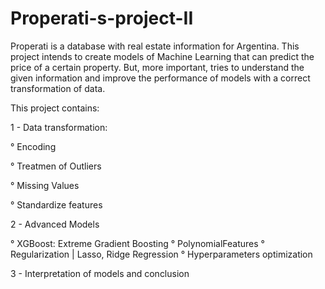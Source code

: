 # Properati-s-project-II

Properati is a database with real estate information for Argentina. This project intends to create models of Machine Learning that can predict the price of a certain property. But, more important, tries to understand the given information and improve the performance of models with a correct transformation of data.

This project contains:

1 - Data transformation:

  ° Encoding
  
  ° Treatmen of Outliers
  
  ° Missing Values
  
  ° Standardize features


2 - Advanced Models

  ° XGBoost: Extreme Gradient Boosting
  ° PolynomialFeatures
  ° Regularization | Lasso, Ridge Regression
  ° Hyperparameters optimization


3 - Interpretation of models and conclusion
